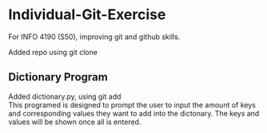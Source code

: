 # Individual-Git-Exercise
For INFO 4190 (S50), improving git and github skills.

Added repo using git clone

## Dictionary Program
Added dictionary.py, using git add  
This programed is designed to prompt the user to input the amount of keys and corresponding values they want to add into the dictonary. The keys and values will be shown once all is entered. 
